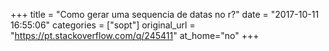 +++
title = "Como gerar uma sequencia de datas no r?"
date = "2017-10-11 16:55:06"
categories = ["sopt"]
original_url = "https://pt.stackoverflow.com/q/245411"
at_home="no"
+++

